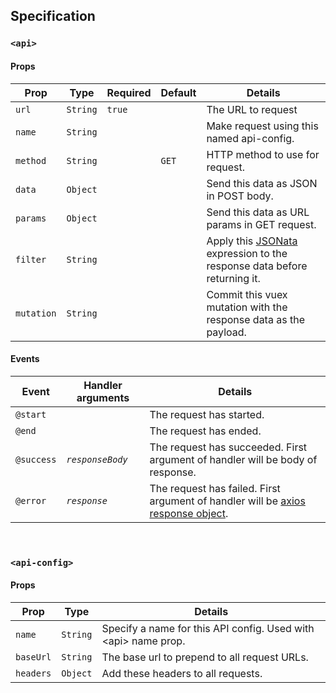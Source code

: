 ## Specification

### `<api>`

#### Props
| Prop       | Type     | Required | Default | Details                                                                                        |
| ---------- | -------- | -------- | ------- | ---------------------------------------------------------------------------------------------- |
| `url`      | `String` | `true`   |         | The URL to request                                                                             |
| `name`     | `String` |          |         | Make request using this named api-config.                                                      |
| `method`   | `String` |          | `GET`   | HTTP method to use for request.                                                                |
| `data`     | `Object` |          |         | Send this data as JSON in POST body.                                                           |
| `params`   | `Object` |          |         | Send this data as URL params in GET request.                                                   |
| `filter`   | `String` |          |         | Apply this [JSONata](http://jsonata.org/) expression to the response data before returning it. |
| `mutation` | `String` |          |         | Commit this vuex mutation with the response data as the payload.                               |

#### Events
| Event      | Handler arguments | Details                                                                                                                            |
| ---------- | ----------------- | ---------------------------------------------------------------------------------------------------------------------------------- |
| `@start`   |                   | The request has started.                                                                                                           |
| `@end`     |                   | The request has ended.                                                                                                             |
| `@success` | _`responseBody`_  | The request has succeeded. First argument of handler will be body of response.                                                     |
| `@error`   | _`response`_      | The request has failed. First argument of handler will be [axios response object](https://github.com/axios/axios#response-schema). |


<br>

### `<api-config>`

#### Props
| Prop      | Type     | Details                                                         |
| --------- | -------- | --------------------------------------------------------------- |
| `name`    | `String` | Specify a name for this API config. Used with \<api> name prop. |
| `baseUrl` | `String` | The base url to prepend to all request URLs.                    |
| `headers` | `Object` | Add these headers to all requests.                              |